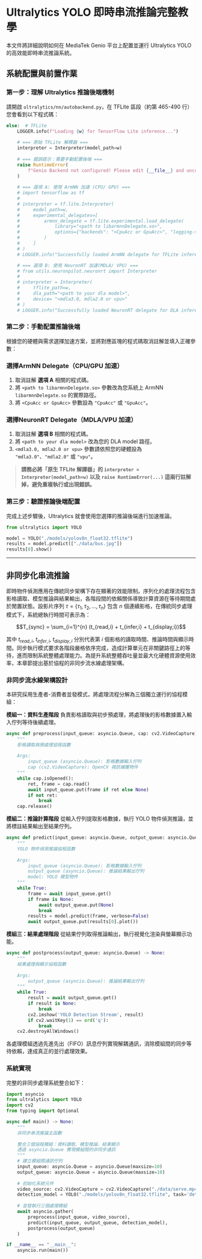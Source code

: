 
# Ultralytics YOLO 即時串流推論完整教學

本文件將詳細說明如何在 MediaTek Genio 平台上配置並運行 Ultralytics YOLO 的高效能即時串流推論系統。


## 系統配置與前置作業

### 第一步：理解 Ultralytics 推論後端機制

請開啟 `ultralytics/nn/autobackend.py`，在 TFLite 區段（約第 465-490 行）您會看到以下程式碼：

```python
else:  # TFLite
    LOGGER.info(f"Loading {w} for TensorFlow Lite inference...")
    
    # === 原始 TFLite 解釋器 ===
    interpreter = Interpreter(model_path=w)
    
    # === 錯誤提示：需要手動配置後端 ===
    raise RuntimeError(
        f"Genio Backend not configured! Please edit {__file__} and uncomment one of the backend options above. Please see the tutorial at docs/ultralytics_streaming_tutorial.md for detailed instructions."
    )
    
    # === 選項 A: 使用 ArmNN 加速 (CPU/ GPU) ===
    # import tensorflow as tf
    #
    # interpreter = tf.lite.Interpreter(
    #     model_path=w,
    #     experimental_delegates=[
    #         armnn_delegate = tf.lite.experimental.load_delegate(
    #             library="<path to libarmnnDelegate.so>",
    #             options={"backends": "<CpuAcc or GpuAcc>", "logging-severity": "fatal"}
    #         )
    #     ]
    # )
    # LOGGER.info("Successfully loaded ArmNN delegate for TFLite inference")

    # === 選項 B: 使用 NeuronRT 加速(MDLA/ VPU) ===
    # from utils.neuronpilot.neuronrt import Interpreter
    # 
    # interpreter = Interpreter(
    #     tflite_path=w, 
    #     dla_path="<path to your dla model>",       
    #     device= "<mdla3.0, mdla2.0 or vpu>"
    # )
    # LOGGER.info("Successfully loaded NeuronRT delegate for DLA inference")
```



### 第二步：手動配置推論後端

根據您的硬體與需求選擇加速方案，並將對應區塊的程式碼取消註解並填入正確參數：

### 選擇ArmNN Delegate（CPU/GPU 加速）

1. 取消註解 **選項 A** 相關的程式碼。
2. 將 `<path to libarmnnDelegate.so>` 參數改為您系統上 ArmNN `libarmnnDelegate.so` 的實際路徑。
3. 將 `<CpuAcc or GpuAcc>` 參數設為 `"CpuAcc"` 或 `"GpuAcc"`。

### 選擇NeuronRT Delegate（MDLA/VPU 加速）

1. 取消註解 **選項 B** 相關的程式碼。
2. 將 `<path to your dla model>` 改為您的 DLA model 路徑。
3. `<mdla3.0, mdla2.0 or vpu>` 參數請依照您的硬體設為 `"mdla3.0"`、`"mdla2.0"` 或 `"vpu"`。

> **請務必將「原生 TFLite 解譯器」的 `interpreter = Interpreter(model_path=w)` 以及 `raise RuntimeError(...)` 這兩行註解掉，避免重複執行或出現錯誤。**


### 第三步：驗證推論後端配置

完成上述步驟後，Ultralytics 就會使用您選擇的推論後端進行加速推論。

```python
from ultralytics import YOLO

model = YOLO("./models/yolov8n_float32.tflite")
results = model.predict(["./data/bus.jpg"])
results[0].show()
```

---

## 非同步化串流推論

即時物件偵測應用在傳統同步架構下存在顯著的效能限制。序列化的處理流程包含影格讀取、模型推論與結果輸出，各階段間的依賴關係導致計算資源在等待期間處於閒置狀態。設影片序列 $\tau = \{\tau_1, \tau_2, ..., \tau_n\}$ 包含 $n$ 個連續影格，在傳統同步處理模式下，系統總執行時間可表示為：

$$T_{sync} = \sum_{i=1}^{n} (t_{read,i} + t_{infer,i} + t_{display,i})$$

其中 $t_{read,i}$, $t_{infer,i}$, $t_{display,i}$ 分別代表第 $i$ 個影格的讀取時間、推論時間與顯示時間。同步執行模式要求各階段嚴格依序完成，造成計算單元在非關鍵路徑上的等待，進而限制系統整體處理能力。為提升系統整體吞吐量並最大化硬體資源使用效率，本章節提出基於協程的非同步流水線處理架構。

### 非同步流水線架構設計

本研究採用生產者-消費者並發模式，將處理流程分解為三個獨立運行的協程模組：

**模組一：資料生產階段**
負責影格讀取與初步預處理，將處理後的影格數據置入輸入佇列等待後續處理。

```python
async def preprocess(input_queue: asyncio.Queue, cap: cv2.VideoCapture) -> None:
    """
    影格讀取與預處理協程函數
    
    Args:
        input_queue (asyncio.Queue): 影格數據輸入佇列
        cap (cv2.VideoCapture): OpenCV 視訊捕獲物件
    """
    while cap.isOpened():
        ret, frame = cap.read()
        await input_queue.put(frame if ret else None)
        if not ret:
            break
    cap.release()
```

**模組二：推論計算階段**
從輸入佇列提取影格數據，執行 YOLO 物件偵測推論，並將標註結果輸出至結果佇列。

```python
async def predict(input_queue: asyncio.Queue, output_queue: asyncio.Queue, model) -> None:
    """
    YOLO 物件偵測推論協程函數
    
    Args:
        input_queue (asyncio.Queue): 影格數據輸入佇列
        output_queue (asyncio.Queue): 推論結果輸出佇列
        model: YOLO 模型物件
    """
    while True:
        frame = await input_queue.get()
        if frame is None: 
            await output_queue.put(None)
            break
        results = model.predict(frame, verbose=False)
        await output_queue.put(results[0].plot())
```

**模組三：結果處理階段**
從結果佇列取得推論輸出，執行視覺化渲染與螢幕顯示功能。

```python
async def postprocess(output_queue: asyncio.Queue) -> None:
    """
    結果處理與顯示協程函數
    
    Args:
        output_queue (asyncio.Queue): 推論結果輸出佇列
    """
    while True:
        result = await output_queue.get()
        if result is None:
            break
        cv2.imshow('YOLO Detection Stream', result)
        if cv2.waitKey(1) == ord('q'):
            break
    cv2.destroyAllWindows()
```

各處理模組透過先進先出（FIFO）訊息佇列實現解耦通訊，消除模組間的同步等待依賴，達成真正的並行處理效果。

### 系統實現

完整的非同步處理系統整合如下：

```python
import asyncio
from ultralytics import YOLO
import cv2
from typing import Optional

async def main() -> None:
    """
    非同步串流推論主函數
    
    整合三個協程模組：資料讀取、模型推論、結果顯示
    透過 asyncio.Queue 實現模組間的非同步通訊
    """
    # 建立模組間通訊佇列
    input_queue: asyncio.Queue = asyncio.Queue(maxsize=10)
    output_queue: asyncio.Queue = asyncio.Queue(maxsize=10)
    
    # 初始化系統元件
    video_source: cv2.VideoCapture = cv2.VideoCapture("./data/serve.mp4")
    detection_model = YOLO("./models/yolov8n_float32.tflite", task='detect')
    
    # 並發執行三個處理模組
    await asyncio.gather(
        preprocess(input_queue, video_source),
        predict(input_queue, output_queue, detection_model),
        postprocess(output_queue)
    )

if __name__ == "__main__":
    asyncio.run(main())
```